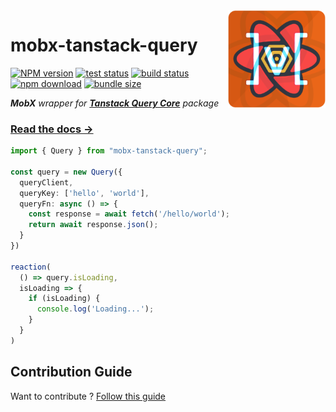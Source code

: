 <img src="assets/logo.png" align="right" width="156" alt="logo" />

# mobx-tanstack-query  

[![NPM version][npm-image]][npm-url] [![test status][github-test-actions-image]][github-actions-url] [![build status][github-build-actions-image]][github-actions-url] [![npm download][download-image]][download-url] [![bundle size][bundlephobia-image]][bundlephobia-url]


[npm-image]: http://img.shields.io/npm/v/mobx-tanstack-query.svg
[npm-url]: http://npmjs.org/package/mobx-tanstack-query
[github-test-actions-image]: https://github.com/js2me/mobx-tanstack-query/workflows/Test/badge.svg
[github-build-actions-image]: https://github.com/js2me/mobx-tanstack-query/workflows/Build/badge.svg
[github-actions-url]: https://github.com/js2me/mobx-tanstack-query/actions
[download-image]: https://img.shields.io/npm/dm/mobx-tanstack-query.svg
[download-url]: https://npmjs.org/package/mobx-tanstack-query
[bundlephobia-url]: https://bundlephobia.com/result?p=mobx-tanstack-query
[bundlephobia-image]: https://badgen.net/bundlephobia/minzip/mobx-tanstack-query


_**MobX** wrapper for [**Tanstack Query Core**](https://tanstack.com/query/latest) package_  

### [Read the docs →](https://js2me.github.io/mobx-tanstack-query/)

```ts
import { Query } from "mobx-tanstack-query";

const query = new Query({
  queryClient,
  queryKey: ['hello', 'world'],
  queryFn: async () => {
    const response = await fetch('/hello/world');
    return await response.json();
  }
})

reaction(
  () => query.isLoading,
  isLoading => {
    if (isLoading) {
      console.log('Loading...');
    }
  }
)
```


## Contribution Guide    

Want to contribute ? [Follow this guide](https://github.com/js2me/mobx-tanstack-query/blob/master/CONTRIBUTING.md)  